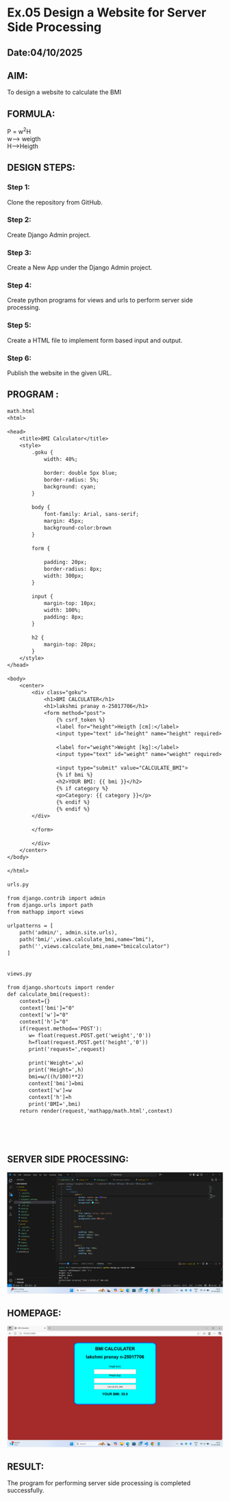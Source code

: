 # Ex.05 Design a Website for Server Side Processing
## Date:04/10/2025

## AIM:
 To design a website to calculate the BMI


## FORMULA:
P = w<sup>2</sup>H
<br> w--> weigth
<br> H-->Heigth
<br>

## DESIGN STEPS:

### Step 1:
Clone the repository from GitHub.

### Step 2:
Create Django Admin project.

### Step 3:
Create a New App under the Django Admin project.

### Step 4:
Create python programs for views and urls to perform server side processing.

### Step 5:
Create a HTML file to implement form based input and output.

### Step 6:
Publish the website in the given URL.

## PROGRAM :
```
math.html
<html>

<head>
    <title>BMI Calculator</title>
    <style>
        .goku {
            width: 40%;

            border: double 5px blue;
            border-radius: 5%;
            background: cyan;
        }

        body {
            font-family: Arial, sans-serif;
            margin: 45px;
            background-color:brown
        }

        form {

            padding: 20px;
            border-radius: 8px;
            width: 300px;
        }

        input {
            margin-top: 10px;
            width: 100%;
            padding: 8px;
        }

        h2 {
            margin-top: 20px;
        }
    </style>
</head>

<body>
    <center>
        <div class="goku">
            <h1>BMI CALCULATER</h1>
            <h1>lakshmi pranay n-25017706</h1>
            <form method="post">
                {% csrf_token %}
                <label for="height">Heigth [cm]:</label>
                <input type="text" id="height" name="height" required>

                <label for="weight">Weight [kg]:</label>
                <input type="text" id="weight" name="weight" required>

                <input type="submit" value="CALCULATE_BMI">
                {% if bmi %}
                <h2>YOUR BMI: {{ bmi }}</h2>
                {% if category %}
                <p>Category: {{ category }}</p>
                {% endif %}
                {% endif %}
        </div>

        </form>

        </div>
    </center>
</body>

</html>

urls.py

from django.contrib import admin
from django.urls import path
from mathapp import views

urlpatterns = [
    path('admin/', admin.site.urls),
    path('bmi/',views.calculate_bmi,name="bmi"),
    path('',views.calculate_bmi,name="bmicalculator")
]


views.py

from django.shortcuts import render
def calculate_bmi(request):
    context={}
    context['bmi']="0"
    context['w']="0"
    context['h']="0"
    if(request.method=='POST'):
       w= float(request.POST.get('weight','0'))
       h=float(request.POST.get('height','0'))
       print('request=',request)
       
       print('Weight=',w)
       print('Height=',h)
       bmi=w/((h/100)**2)
       context['bmi']=bmi
       context['w']=w
       context['h']=h
       print('BMI=',bmi)
    return render(request,'mathapp/math.html',context)





```

## SERVER SIDE PROCESSING:
![alt text](<Screenshot (17).png>)


## HOMEPAGE:
![alt text](<Screenshot (16).png>)


## RESULT:
The program for performing server side processing is completed successfully.

